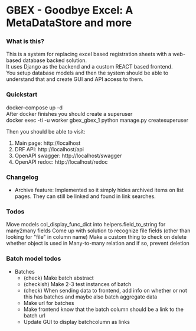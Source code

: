 # GBEX - Goodbye Excel: A MetaDataStore and more

### What is this?
This is a system for replacing excel based registration sheets with a web-based database backed solution.  
It uses Django as the backend and a custom REACT based frontend.   
You setup database models and then the system should be able to understand that and create GUI and API access to them.

### Quickstart
docker-compose up -d  
After docker finishes you should create a superuser  
docker exec -ti -u worker gbex_gbex_1 python manage.py createsuperuser  
  
Then you should be able to visit:
   1) Main page: http://localhost
   2) DRF API: http://localhost/api
   3) OpenAPI swagger: http://localhost/swagger
   4) OpenAPI redoc: http://localhost/redoc


### Changelog
* Archive feature: Implemented so it simply hides archived items on list pages. They can still be linked and found in link searches.

### Todos
Move models col_display_func_dict into helpers.field_to_string for many2many fields
Come up with solution to recognize file fields (other than looking for "file" in column name)
Make a custom thing to check on delete whether object is used in Many-to-many relation and if so, prevent deletion


### Batch model todos
* Batches
  * (check) Make batch abstract
  * (checkish) Make 2-3 test instances of batch
  * (check) When sending data to frontend, add info on whether or not this has batches and maybe also batch aggregate data
  * Make url for batches
  * Make frontend know that the batch column should be a link to the batch url
  * Update GUI to display batchcolumn as links